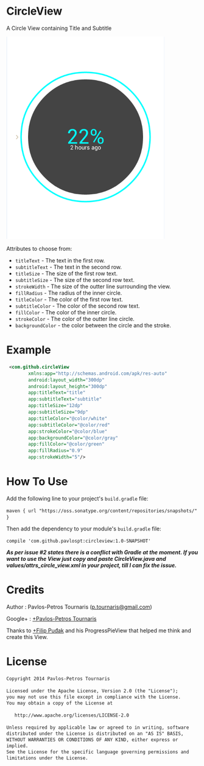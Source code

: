 CircleView
==========

A Circle View containing Title and Subtitle

![CircleView](/Screenshots/Screenshot_8.png)


Attributes to choose from:

* `titleText` - The text in the first row.
* `subtitleText` - The text in the second row.
* `titleSize` - The size of the first row text.
* `subtitleSize` - The size of the second row text.
* `strokeWidth` - The size of the outter line surrounding the view.
* `fillRadius` - The radius of the inner circle.
* `titleColor` - The color of the first row text.
* `subtitleColor` - The color of the second row text.
* `fillColor` - The color of the inner circle.
* `strokeColor` - The color of the outter line circle.
* `backgroundColor` - the color between the circle and the stroke.
    
Example
=======
```xml
 <com.github.circleView
        xmlns:app="http://schemas.android.com/apk/res-auto"
        android:layout_width="300dp"
        android:layout_height="300dp"
        app:titleText="title"
        app:subtitleText="subtitle"
        app:titleSize="12dp"
        app:subtitleSize="9dp"
        app:titleColor="@color/white"
        app:subtitleColor="@color/red"
        app:strokeColor="@color/blue"
        app:backgroundColor="@color/gray"
        app:fillColor="@color/green"
        app:fillRadius="0.9"
        app:strokeWidth="5"/>
```

How To Use
==========

Add the following line to your project's `build.gradle` file:

```maven { url "https://oss.sonatype.org/content/repositories/snapshots/" }```

Then add the dependency to your module's `build.gradle` file: 

```compile 'com.github.pavlospt:circleview:1.0-SNAPSHOT' ```

***As per issue #2 states there is a conflict with Gradle at the moment. If you want to use the View just copy and paste CircleView.java and values/attrs_circle_view.xml in your project, till I can fix the issue.***


Credits
=======
Author : Pavlos-Petros Tournaris (p.tournaris@gmail.com)

Google+ : [+Pavlos-Petros Tournaris](https://plus.google.com/u/0/+PavlosPetrosTournaris/)

Thanks to [+Filip Puđak](https://plus.google.com/u/0/117550349320705739707/) and his ProgressPieView that helped me think and create this View.

License
=======

    Copyright 2014 Pavlos-Petros Tournaris

    Licensed under the Apache License, Version 2.0 (the "License");
    you may not use this file except in compliance with the License.
    You may obtain a copy of the License at
    
       http://www.apache.org/licenses/LICENSE-2.0
    
    Unless required by applicable law or agreed to in writing, software
    distributed under the License is distributed on an "AS IS" BASIS,
    WITHOUT WARRANTIES OR CONDITIONS OF ANY KIND, either express or implied.
    See the License for the specific language governing permissions and
    limitations under the License.
